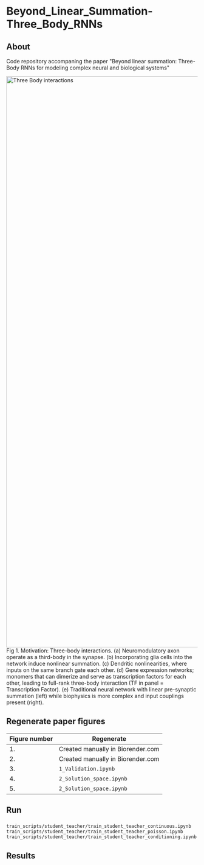 # Beyond_Linear_Summation-Three_Body_RNNs

## About
Code repository accompaning the paper "Beyond linear summation: Three-Body RNNs for modeling complex neural and biological systems"

<img width="2250" height="1500" alt="Three Body interactions" src="https://github.com/user-attachments/assets/0a406309-1f0f-4786-9e3c-6a9fe0a1ce11" />
Fig 1. Motivation: Three-body interactions. (a) Neuromodulatory axon operate
as a third-body in the synapse. (b) Incorporating glia cells into the network induce
nonlinear summation. (c) Dendritic nonlinearities, where inputs on the same branch
gate each other. (d) Gene expression networks; monomers that can dimerize and serve
as transcription factors for each other, leading to full-rank three-body interaction (TF
in panel = Transcription Factor). (e) Traditional neural network with linear
pre-synaptic summation (left) while biophysics is more complex and input couplings
present (right). 


## Regenerate paper figures

|Figure number         | Regenerate |
|----------------------|------|
|1.|Created manually in Biorender.com|
|2.|Created manually in Biorender.com|
|3.|`1_Validation.ipynb`|
|4.|`2_Solution_space.ipynb`|
|5.|`2_Solution_space.ipynb`|

## Run
### 
```
train_scripts/student_teacher/train_student_teacher_continuous.ipynb
train_scripts/student_teacher/train_student_teacher_poisson.ipynb
train_scripts/student_teacher/train_student_teacher_conditioning.ipynb
```

## Results



